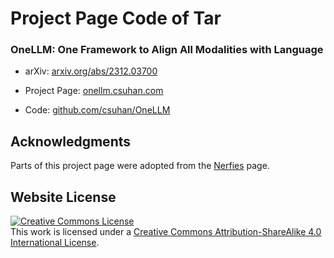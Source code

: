 # Project Page Code of Tar

### OneLLM: One Framework to Align All Modalities with Language

- arXiv: [arxiv.org/abs/2312.03700](https://arxiv.org/abs/2312.03700)

- Project Page: [onellm.csuhan.com](https://onellm.csuhan.com/)

- Code: [github.com/csuhan/OneLLM](https://github.com/csuhan/OneLLM)


## Acknowledgments
Parts of this project page were adopted from the [Nerfies](https://nerfies.github.io/) page.

## Website License
<a rel="license" href="http://creativecommons.org/licenses/by-sa/4.0/"><img alt="Creative Commons License" style="border-width:0" src="https://i.creativecommons.org/l/by-sa/4.0/88x31.png" /></a><br />This work is licensed under a <a rel="license" href="http://creativecommons.org/licenses/by-sa/4.0/">Creative Commons Attribution-ShareAlike 4.0 International License</a>.
